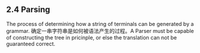 ## 2.4 Parsing
The process of determining how a string of terminals can be generated by a grammar. 确定一串字符串是如何被语法产生的过程。A Parser must be capable of constructing the tree in pricinple, or else the translation can not be guaranteed correct.

